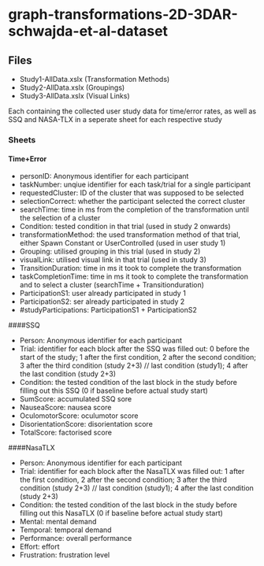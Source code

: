 # graph-transformations-2D-3DAR-schwajda-et-al-dataset

## Files

- Study1-AllData.xslx (Transformation Methods)
- Study2-AllData.xslx (Groupings)
- Study3-AllData.xslx (Visual Links)

Each containing the collected user study data for time/error rates, as well as SSQ and NASA-TLX in a seperate sheet for each respective study

### Sheets
#### Time+Error
- personID: Anonymous identifier for each participant
- taskNumber: unqiue identifier for each task/trial for a single participant
- requestedCluster: ID of the cluster that was supposed to be selected
- selectionCorrect: whether the participant selected the correct cluster
- searchTime: time in ms from the completion of the transformation until the selection of a cluster
- Condition: tested condition in that trial (used in study 2 onwards)
- transformationMethod: the used transformation method of that trial, either Spawn Constant or UserControlled (used in user study 1)
- Grouping: utilised grouping in this trial (used in study 2)
- visualLink: utilised visual link in that trial (used in study 3)
- TransitionDuration: time in ms it took to complete the transformation
- taskCompletionTime: time in ms it took to complete the transformation and to select a cluster (searchTime + Transitionduration)
- ParticipationS1: user already participated in study 1
- ParticipationS2: ser already participated in study 2
- #studyParticipations: ParticipationS1 + ParticipationS2

####SSQ
- Person: Anonymous identifier for each participant
- Trial: identifier for each block after the SSQ was filled out: 0 before the start of the study; 1 after the first condition, 2 after the second condition; 3 after the third condition (study 2+3) // last condition (study1); 4 after the last condition (study 2+3)
- Condition: the tested condition of the last block in the study before filling out this SSQ (0 if baseline before actual study start)
- SumScore: accumulated SSQ sore
- NauseaScore: nausea score
- OculomotorScore: oculumotor score
- DisorientationScore: disorientation score
- TotalScore: factorised score

####NasaTLX
- Person: Anonymous identifier for each participant
- Trial: identifier for each block after the NasaTLX was filled out: 1 after the first condition, 2 after the second condition; 3 after the third condition (study 2+3) // last condition (study1); 4 after the last condition (study 2+3)
- Condition: the tested condition of the last block in the study before filling out this NasaTLX (0 if baseline before actual study start)
- Mental: mental demand
- Temporal: temporal demand
- Performance: overall performance
- Effort: effort
- Frustration: frustration level

